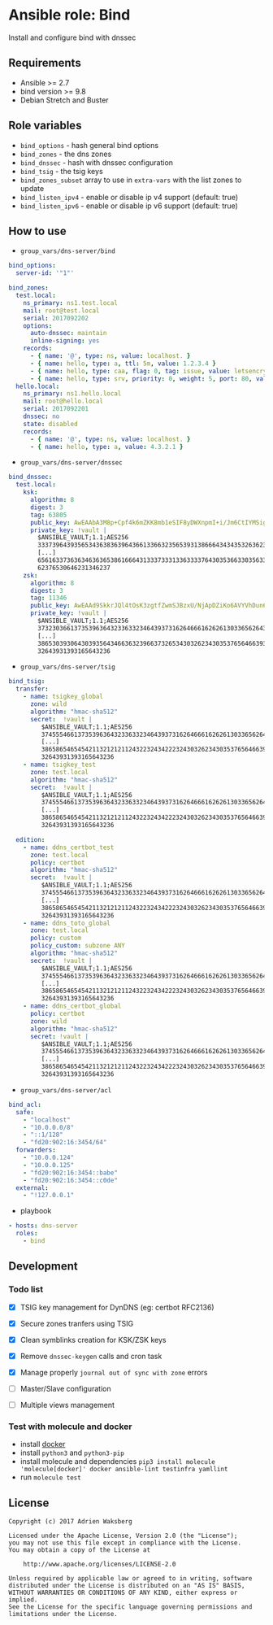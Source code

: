 # Ansible role: Bind

Install and configure bind with dnssec

## Requirements

* Ansible >= 2.7
* bind version >= 9.8
* Debian Stretch and Buster

## Role variables

* `bind_options` - hash general bind options
* `bind_zones` - the dns zones
* `bind_dnssec` - hash with dnssec configuration
* `bind_tsig` - the tsig keys
* `bind_zones_subset` array to use in `extra-vars` with the list zones to update
* `bind_listen_ipv4` - enable or disable ip v4 support (default: true)
* `bind_listen_ipv6` - enable or disable ip v6 support (default: true)
## How to use

* `group_vars/dns-server/bind`

```yaml
bind_options:
  server-id: '"1"'

bind_zones:
  test.local:
    ns_primary: ns1.test.local
    mail: root@test.local
    serial: 2017092202
    options:
      auto-dnssec: maintain
      inline-signing: yes
    records:
      - { name: '@', type: ns, value: localhost. }
      - { name: hello, type: a, ttl: 5m, value: 1.2.3.4 }
      - { name: hello, type: caa, flag: 0, tag: issue, value: letsencrypt.org }
      - { name: hello, type: srv, priority: 0, weight: 5, port: 80, value: www }
  hello.local:
    ns_primary: ns1.hello.local
    mail: root@hello.local
    serial: 2017092201
    dnssec: no
    state: disabled
    records:
      - { name: '@', type: ns, value: localhost. }
      - { name: hello, type: a, value: 4.3.2.1 }
```

* `group_vars/dns-server/dnssec`

```yaml
bind_dnssec:
  test.local: 
    ksk:
      algorithm: 8
      digest: 3
      tag: 63805
      public_key: AwEAAbA3M8p+Cpf4k6mZKK8mb1eSIF8yDWXnpmI+i/Jm6CtIYMSigZ4B bmnN+r/SdpeeaPCP5RRZDO/6U0xs2zwPeLs=
      private_key: !vault |
        $ANSIBLE_VAULT;1.1;AES256
        33373964393565343638363964366133663235653931386664343435326362333031323130363362
        [...]
        65616337363634636365386166643133373331336333376430353663303563346236316532336532
        62376530646231346237
    zsk:
      algorithm: 8
      digest: 3
      tag: 11346
      public_key: AwEAAd9SkkrJQl4tOsK3zgtfZwmSJBzxU/NjApDZiKo6AVYVhDun6IIl Q/axOe901o+x/iUVwIs7cOMA5Z/h/8G8bq8=
      private_key: !vault |
        $ANSIBLE_VAULT;1.1;AES256
        37323036613735396364323363323464393731626466616262613033656264343765306238353934
        [...]
        38653039306430393564346636323966373265343032623430353765646639366536663566653836
        32643931393165643236

```

* `group_vars/dns-server/tsig`

```yaml
bind_tsig:
  transfer:
    - name: tsigkey_global
      zone: wild
      algorithm: "hmac-sha512"
      secret:  !vault |
         $ANSIBLE_VAULT;1.1;AES256
         37455546613735396364323363323464393731626466616262613033656264343765306238353934
         [...]
         38658654654542113212121124322324342223243032623430353765646639366536663566653836
         32643931393165643236
    - name: tsigkey_test
      zone: test.local
      algorithm: "hmac-sha512"
      secret:  !vault |
         $ANSIBLE_VAULT;1.1;AES256
         37455546613735396364323363323464393731626466616262613033656264343765306238353934
         [...]
         38658654654542113212121124322324342223243032623430353765646639366536663566653836
         32643931393165643236

  edition:
    - name: ddns_certbot_test
      zone: test.local
      policy: certbot
      algorithm: "hmac-sha512"
      secret:  !vault |
         $ANSIBLE_VAULT;1.1;AES256
         37455546613735396364323363323464393731626466616262613033656264343765306238353934
         [...]
         38658654654542113212121124322324342223243032623430353765646639366536663566653836
         32643931393165643236
    - name: ddns_toto_global
      zone: test.local
      policy: custom
      policy_custom: subzone ANY
      algorithm: "hmac-sha512"
      secret:  !vault |
         $ANSIBLE_VAULT;1.1;AES256
         37455546613735396364323363323464393731626466616262613033656264343765306238353934
         [...]
         38658654654542113212121124322324342223243032623430353765646639366536663566653836
         32643931393165643236
    - name: ddns_certbot_global
      policy: certbot
      zone: wild
      algorithm: "hmac-sha512"
      secret: !vault |
         $ANSIBLE_VAULT;1.1;AES256
         37455546613735396364323363323464393731626466616262613033656264343765306238353934
         [...]
         38658654654542113212121124322324342223243032623430353765646639366536663566653836
         32643931393165643236
```

* `group_vars/dns-server/acl`

```yaml
bind_acl:
  safe:
    - "localhost"
    - "10.0.0.0/8"
    - "::1/128"
    - "fd20:902:16:3454/64"
  forwarders:
    - "10.0.0.124"
    - "10.0.0.125"
    - "fd20:902:16:3454::babe"
    - "fd20:902:16:3454::c0de"
  external:
    - "!127.0.0.1"
```

* playbook

```yaml
- hosts: dns-server
  roles:
    - bind 
```

## Development
### Todo list

- [x] TSIG key management for DynDNS (eg: certbot RFC2136)
- [x] Secure zones tranfers using TSIG 
- [x] Clean symblinks creation for KSK/ZSK keys
- [x] Remove `dnssec-keygen` calls and cron task
- [x] Manage properly `journal out of sync with zone` errors
- [ ] Master/Slave configuration
- [ ] Multiple views management


### Test with molecule and docker

* install [docker](https://docs.docker.com/engine/installation/)
* install `python3` and `python3-pip`
* install molecule and dependencies `pip3 install molecule 'molecule[docker]' docker ansible-lint testinfra yamllint`
* run `molecule test`

## License

```
Copyright (c) 2017 Adrien Waksberg

Licensed under the Apache License, Version 2.0 (the "License");
you may not use this file except in compliance with the License.
You may obtain a copy of the License at

    http://www.apache.org/licenses/LICENSE-2.0

Unless required by applicable law or agreed to in writing, software
distributed under the License is distributed on an "AS IS" BASIS,
WITHOUT WARRANTIES OR CONDITIONS OF ANY KIND, either express or implied.
See the License for the specific language governing permissions and
limitations under the License.
```
